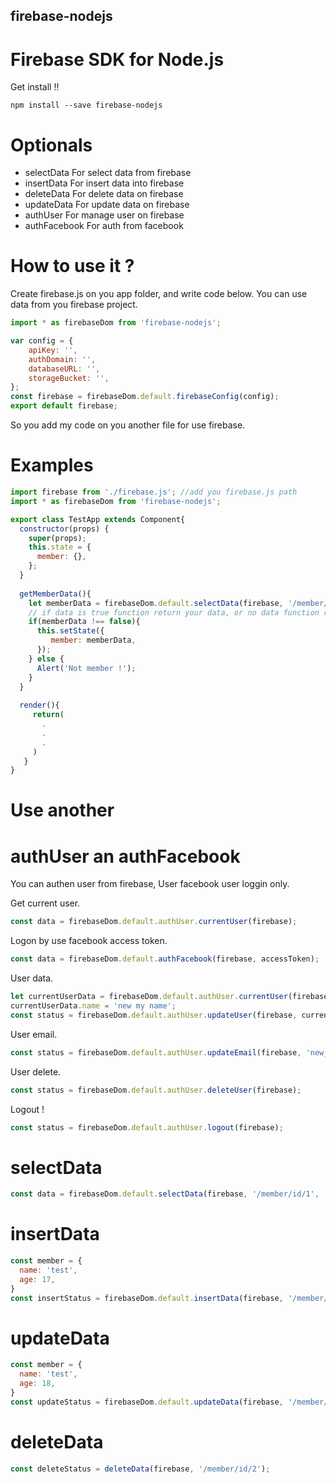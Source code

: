## firebase-nodejs

# Firebase SDK for Node.js

Get install !!
```
npm install --save firebase-nodejs
```

# Optionals

* selectData 
For select data from firebase
* insertData
For insert data into firebase
* deleteData
For delete data on firebase
* updateData
For update data on firebase
* authUser
For manage user on firebase
* authFacebook
For auth from facebook

# How to use it ?

Create firebase.js on you app folder, and write code below.
You can use data from you firebase project.
```js
import * as firebaseDom from 'firebase-nodejs';

var config = {
    apiKey: '',
    authDomain: '',
    databaseURL: '',
    storageBucket: '',
};
const firebase = firebaseDom.default.firebaseConfig(config);
export default firebase;
```

So you add my code on you another file for use firebase.

# Examples
```js
import firebase from './firebase.js'; //add you firebase.js path
import * as firebaseDom from 'firebase-nodejs';

export class TestApp extends Component{
  constructor(props) {
    super(props);
    this.state = {
      member: {},
    };
  }
  
  getMemberData(){
    let memberData = firebaseDom.default.selectData(firebase, '/member/id/1', 'value');
    // if data is true function return your data, or no data function return false
    if(memberData !== false){
      this.setState({
         member: memberData,
      });
    } else {
      Alert('Not member !');
    }
  }
  
  render(){
     return(
       .
       .
       .
     )
   }
}

```

# Use another

# authUser an authFacebook
You can authen user from firebase, User facebook user loggin only.

Get current user.

```js
const data = firebaseDom.default.authUser.currentUser(firebase);
```

Logon by use facebook access token.
```js
const data = firebaseDom.default.authFacebook(firebase, accessToken);
```

User data.
```js
let currentUserData = firebaseDom.default.authUser.currentUser(firebase);
currentUserData.name = 'new my name';
const status = firebaseDom.default.authUser.updateUser(firebase, currentUserData);
```

User email.
```js
const status = firebaseDom.default.authUser.updateEmail(firebase, 'new_email@mail.com');
```


User delete.
```js
const status = firebaseDom.default.authUser.deleteUser(firebase);
```
Logout !
```js
const status = firebaseDom.default.authUser.logout(firebase);
```

# selectData

```js
const data = firebaseDom.default.selectData(firebase, '/member/id/1', 'value')

```

# insertData

```js
const member = {
  name: 'test',
  age: 17,
}
const insertStatus = firebaseDom.default.insertData(firebase, '/member/id/2', member);

```


# updateData

```js
const member = {
  name: 'test',
  age: 18,
}
const updateStatus = firebaseDom.default.updateData(firebase, '/member/id/2', member);

```

# deleteData

```js
const deleteStatus = deleteData(firebase, '/member/id/2');

```
